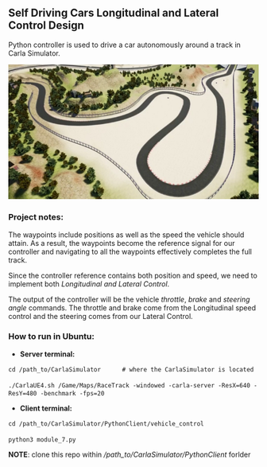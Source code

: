 ## Self Driving Cars Longitudinal and Lateral Control Design 

Python controller is used to drive a car autonomously around a track in Carla Simulator.

![](./imgs/carla.jpg)

### Project notes:

The waypoints include positions as well as the speed the vehicle should attain. As a result, the waypoints
become the reference signal for our controller and navigating to all the waypoints effectively completes the full track.

Since the controller reference contains both position and speed, we need to implement both *Longitudinal and Lateral Control*.

The output of the controller will be the vehicle *throttle*, *brake* and *steering angle* commands.
The throttle and brake come from the Longitudinal speed control and the steering comes from our Lateral Control.


### How to run in  Ubuntu:

- __Server terminal:__
```
cd /path_to/CarlaSimulator      # where the CarlaSimulator is located

./CarlaUE4.sh /Game/Maps/RaceTrack -windowed -carla-server -ResX=640 -ResY=480 -benchmark -fps=20
```

- __Client terminal:__
```
cd /path_to/CarlaSimulator/PythonClient/vehicle_control

python3 module_7.py
```
**NOTE**: clone this repo within */path_to/CarlaSimulator/PythonClient* forlder
